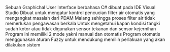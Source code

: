 Sebuah Graphichal User Interface berbahasa C# dibuat pada IDE Visual Studio
Dibuat untuk mengatur kontrol pencucian filter air otomatis yang mengangkat masalah dari PDAM Malang sehingga proses filter air tidak memerlukan pengawasan berkala
Untuk mengetahui kapan kondisi tangki sudah kotor atau tidak digunakan sensor tekanan dan sensor kejernihan
Program ini memiliki 2 mode yakni manual dan otomatis
Program otomatis menggunakan aturan Fuzzy untuk mendukung memilih perlakuan yang akan dilakukan sistem

